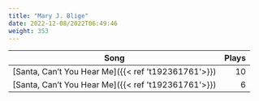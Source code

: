 ```yaml
---
title: "Mary J. Blige"
date: 2022-12-08/2022T06:49:46
weight: 353
---
```




 Song | Plays 
----- | -----:
[Santa, Can’t You Hear Me]({{< ref 't192361761'>}}) | 10
[Santa, Can’t You Hear Me]({{< ref 't192361761'>}}) | 6
